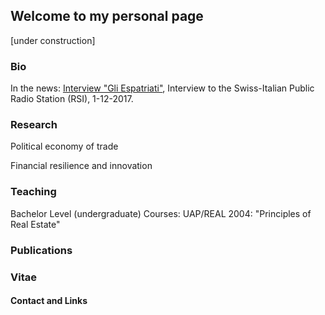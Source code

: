 ## Welcome to my personal page

[under construction]

### Bio

In the news: [Interview "Gli Espatriati"](https://www.rsi.ch/rete-uno/programmi/informazione/albachiara/gli-espatriati/Simone-Franzi-9760267.html), Interview to the Swiss-Italian Public Radio Station (RSI), 1-12-2017.


### Research

Political economy of trade

Financial resilience and innovation


### Teaching

  Bachelor Level (undergraduate) Courses:
    UAP/REAL 2004: "Principles of Real Estate"
    

### Publications



### Vitae

#### Contact and Links

